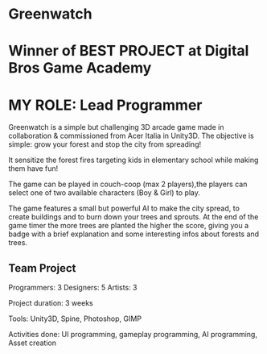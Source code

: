 # Greenwatch

# Winner of BEST PROJECT at Digital Bros Game Academy 

# MY ROLE: Lead Programmer

Greenwatch is a simple but challenging 3D arcade game made in collaboration & commissioned from Acer Italia in Unity3D.
The objective is simple: grow your forest and stop the city from spreading!

It sensitize the forest fires targeting kids in elementary school while making them have fun!

The game can be played in couch-coop (max 2 players),the players can select one of two available characters (Boy & Girl) to play.

The game features a small but powerful AI to make the city spread, to create buildings and to burn down your trees and sprouts. At the end of the game timer the more trees are planted the higher the score, giving you a badge with a brief explanation and some interesting infos about forests and trees.


## Team Project

Programmers: 3
Designers: 5
Artists: 3

Project duration: 3 weeks

Tools: Unity3D, Spine, Photoshop, GIMP

Activities done: UI programming, gameplay programming, AI programming, Asset creation
